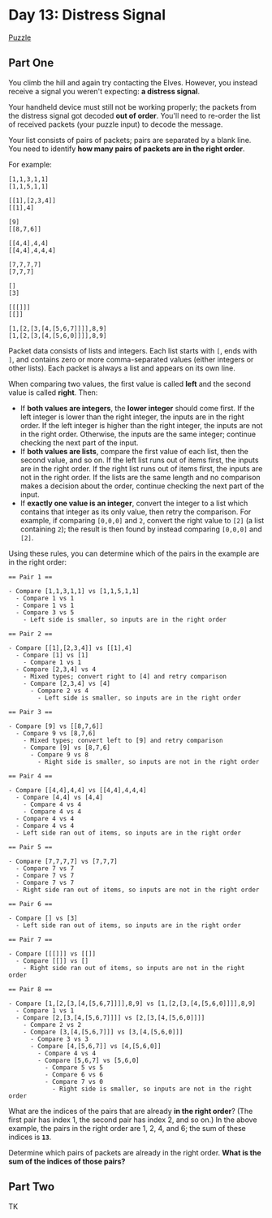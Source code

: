 # Day 13: Distress Signal

[Puzzle](https://adventofcode.com/2022/day/13)

## Part One

You climb the hill and again try contacting the Elves. However, you instead receive a signal you weren't expecting: **a distress signal**.

Your handheld device must still not be working properly; the packets from the distress signal got decoded **out of order**. You'll need to re-order the list of received packets (your puzzle input) to decode the message.

Your list consists of pairs of packets; pairs are separated by a blank line. You need to identify **how many pairs of packets are in the right order**.

For example:

    [1,1,3,1,1]
    [1,1,5,1,1]

    [[1],[2,3,4]]
    [[1],4]

    [9]
    [[8,7,6]]

    [[4,4],4,4]
    [[4,4],4,4,4]

    [7,7,7,7]
    [7,7,7]

    []
    [3]

    [[[]]]
    [[]]

    [1,[2,[3,[4,[5,6,7]]]],8,9]
    [1,[2,[3,[4,[5,6,0]]]],8,9]

Packet data consists of lists and integers. Each list starts with `[`, ends with `]`, and contains zero or more comma-separated values (either integers or other lists). Each packet is always a list and appears on its own line.

When comparing two values, the first value is called **left** and the second value is called **right**. Then:

- If **both values are integers**, the **lower integer** should come first. If the left integer is lower than the right integer, the inputs are in the right order. If the left integer is higher than the right integer, the inputs are not in the right order. Otherwise, the inputs are the same integer; continue checking the next part of the input.
- If **both values are lists**, compare the first value of each list, then the second value, and so on. If the left list runs out of items first, the inputs are in the right order. If the right list runs out of items first, the inputs are not in the right order. If the lists are the same length and no comparison makes a decision about the order, continue checking the next part of the input.
- If **exactly one value is an integer**, convert the integer to a list which contains that integer as its only value, then retry the comparison. For example, if comparing `[0,0,0]` and `2`, convert the right value to `[2]` (a list containing `2`); the result is then found by instead comparing `[0,0,0]` and `[2]`.

Using these rules, you can determine which of the pairs in the example are in the right order:

    == Pair 1 ==

    - Compare [1,1,3,1,1] vs [1,1,5,1,1]
      - Compare 1 vs 1
      - Compare 1 vs 1
      - Compare 3 vs 5
        - Left side is smaller, so inputs are in the right order

    == Pair 2 ==

    - Compare [[1],[2,3,4]] vs [[1],4]
      - Compare [1] vs [1]
        - Compare 1 vs 1
      - Compare [2,3,4] vs 4
        - Mixed types; convert right to [4] and retry comparison
        - Compare [2,3,4] vs [4]
          - Compare 2 vs 4
            - Left side is smaller, so inputs are in the right order

    == Pair 3 ==

    - Compare [9] vs [[8,7,6]]
      - Compare 9 vs [8,7,6]
        - Mixed types; convert left to [9] and retry comparison
        - Compare [9] vs [8,7,6]
          - Compare 9 vs 8
            - Right side is smaller, so inputs are not in the right order

    == Pair 4 ==

    - Compare [[4,4],4,4] vs [[4,4],4,4,4]
      - Compare [4,4] vs [4,4]
        - Compare 4 vs 4
        - Compare 4 vs 4
      - Compare 4 vs 4
      - Compare 4 vs 4
      - Left side ran out of items, so inputs are in the right order

    == Pair 5 ==

    - Compare [7,7,7,7] vs [7,7,7]
      - Compare 7 vs 7
      - Compare 7 vs 7
      - Compare 7 vs 7
      - Right side ran out of items, so inputs are not in the right order

    == Pair 6 ==

    - Compare [] vs [3]
      - Left side ran out of items, so inputs are in the right order

    == Pair 7 ==

    - Compare [[[]]] vs [[]]
      - Compare [[]] vs []
        - Right side ran out of items, so inputs are not in the right order

    == Pair 8 ==

    - Compare [1,[2,[3,[4,[5,6,7]]]],8,9] vs [1,[2,[3,[4,[5,6,0]]]],8,9]
      - Compare 1 vs 1
      - Compare [2,[3,[4,[5,6,7]]]] vs [2,[3,[4,[5,6,0]]]]
        - Compare 2 vs 2
        - Compare [3,[4,[5,6,7]]] vs [3,[4,[5,6,0]]]
          - Compare 3 vs 3
          - Compare [4,[5,6,7]] vs [4,[5,6,0]]
            - Compare 4 vs 4
            - Compare [5,6,7] vs [5,6,0]
              - Compare 5 vs 5
              - Compare 6 vs 6
              - Compare 7 vs 0
                - Right side is smaller, so inputs are not in the right order

What are the indices of the pairs that are already **in the right order**? (The first pair has index 1, the second pair has index 2, and so on.) In the above example, the pairs in the right order are 1, 2, 4, and 6; the sum of these indices is **`13`**.

Determine which pairs of packets are already in the right order. **What is the sum of the indices of those pairs?**

## Part Two

TK
